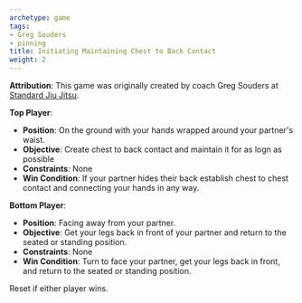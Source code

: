 ```yaml
---
archetype: game
tags:
- Greg Souders
- pinning
title: Initiating Maintaining Chest to Back Contact
weight: 2
---
```

**Attribution**: This game was originally created by coach Greg Souders at [Standard Jiu Jitsu](https://standardjiujitsu.com).

**Top Player**:
  * **Position**: On the ground with your hands wrapped around your partner's waist.
  * **Objective**: Create chest to back contact and maintain it for as logn as possible
  * **Constraints**: None
  * **Win Condition**: If your partner hides their back establish chest to chest contact and connecting your hands in any way.

**Bottom Player**:
  * **Position**: Facing away from your partner.
  * **Objective**: Get your legs back in front of your partner and return to the seated or standing position.
  * **Constraints**: None
  * **Win Condition**: Turn to face your partner, get your legs back in front, and return to the seated or standing position.

Reset if either player wins.
